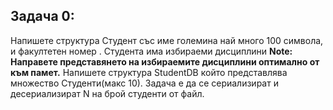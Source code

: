 ## Задача 0:
Напишете структура Студент със име големина най много 100 символа, и факултетен номер . Студента има избираеми дисциплини 
**Note:** **Направете представянето на избираемите дисциплини оптимално от към памет.**
Напишете структура StudentDB който представлява множество Студенти(макс 10). Задача е да се сериализират и десериализират N на брой студенти от файл.